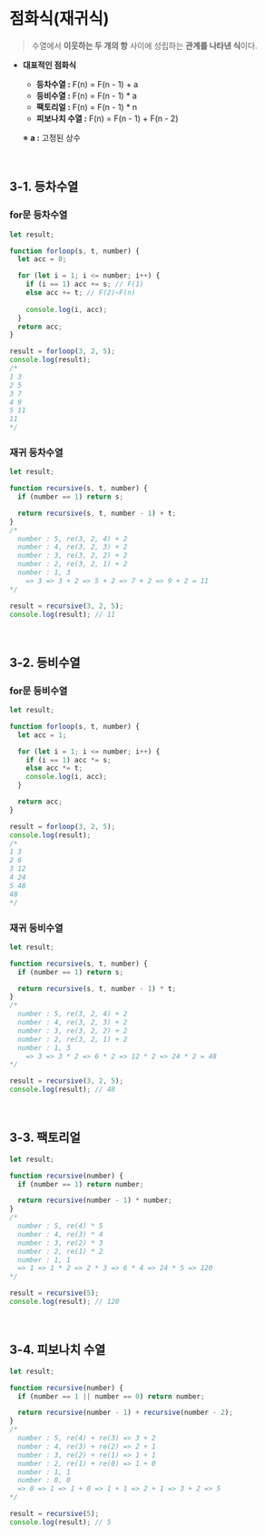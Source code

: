 # 점화식(재귀식)

> 수열에서 **이웃하는 두 개의 항** 사이에 성립하는 **관계를 나타낸 식**이다.

- **대표적인 점화식**
    - **등차수열 :** F(n) = F(n - 1) + a
    - **등비수열 :** F(n) = F(n - 1) * a
    - **팩토리얼 :** F(n) = F(n - 1) * n
    - **피보나치 수열 :** F(n) = F(n - 1) + F(n - 2)
    
    ※ **a :** 고정된 상수
<br>

## 3-1. 등차수열

### for문 등차수열

```jsx
let result;

function forloop(s, t, number) {
  let acc = 0;

  for (let i = 1; i <= number; i++) {
    if (i == 1) acc += s; // F(1)
    else acc += t; // F(2)~F(n)
    
    console.log(i, acc);
  }
  return acc;
}

result = forloop(3, 2, 5);
console.log(result);
/*
1 3
2 5
3 7
4 9
5 11
11
*/
```

### 재귀 등차수열

```jsx
let result;

function recursive(s, t, number) {
  if (number == 1) return s;

  return recursive(s, t, number - 1) + t;
}
/*
  number : 5, re(3, 2, 4) + 2
  number : 4, re(3, 2, 3) + 2
  number : 3, re(3, 2, 2) + 2
  number : 2, re(3, 2, 1) + 2
  number : 1, 3
	=> 3 => 3 + 2 => 5 + 2 => 7 + 2 => 9 + 2 = 11
*/

result = recursive(3, 2, 5);
console.log(result); // 11
```
<br>

## 3-2. 등비수열

### for문 등비수열

```jsx
let result;

function forloop(s, t, number) {
  let acc = 1;

  for (let i = 1; i <= number; i++) {
    if (i == 1) acc *= s;
    else acc *= t;
    console.log(i, acc);
  }

  return acc;
}

result = forloop(3, 2, 5);
console.log(result);
/*
1 3
2 6
3 12
4 24
5 48
48
*/
```

### 재귀 등비수열

```jsx
let result;

function recursive(s, t, number) {
  if (number == 1) return s;

  return recursive(s, t, number - 1) * t;
}
/*
  number : 5, re(3, 2, 4) + 2
  number : 4, re(3, 2, 3) + 2
  number : 3, re(3, 2, 2) + 2
  number : 2, re(3, 2, 1) + 2
  number : 1, 3
	=> 3 => 3 * 2 => 6 * 2 => 12 * 2 => 24 * 2 = 48
*/

result = recursive(3, 2, 5);
console.log(result); // 48
```
<br>

## 3-3. 팩토리얼

```jsx
let result;

function recursive(number) {
  if (number == 1) return number;

  return recursive(number - 1) * number;
}
/*
  number : 5, re(4) * 5
  number : 4, re(3) * 4
  number : 3, re(2) * 3
  number : 2, re(1) * 2
  number : 1, 1
  => 1 => 1 * 2 => 2 * 3 => 6 * 4 => 24 * 5 => 120
*/

result = recursive(5);
console.log(result); // 120
```
<br>

## 3-4. 피보나치 수열

```jsx
let result;

function recursive(number) {
  if (number == 1 || number == 0) return number;

  return recursive(number - 1) + recursive(number - 2);
}
/*
  number : 5, re(4) + re(3) => 3 + 2
  number : 4, re(3) + re(2) => 2 + 1
  number : 3, re(2) + re(1) => 1 + 1
  number : 2, re(1) + re(0) => 1 + 0
  number : 1, 1
  number : 0, 0
  => 0 => 1 => 1 + 0 => 1 + 1 => 2 + 1 => 3 + 2 => 5
*/

result = recursive(5);
console.log(result); // 5
```
<br>
